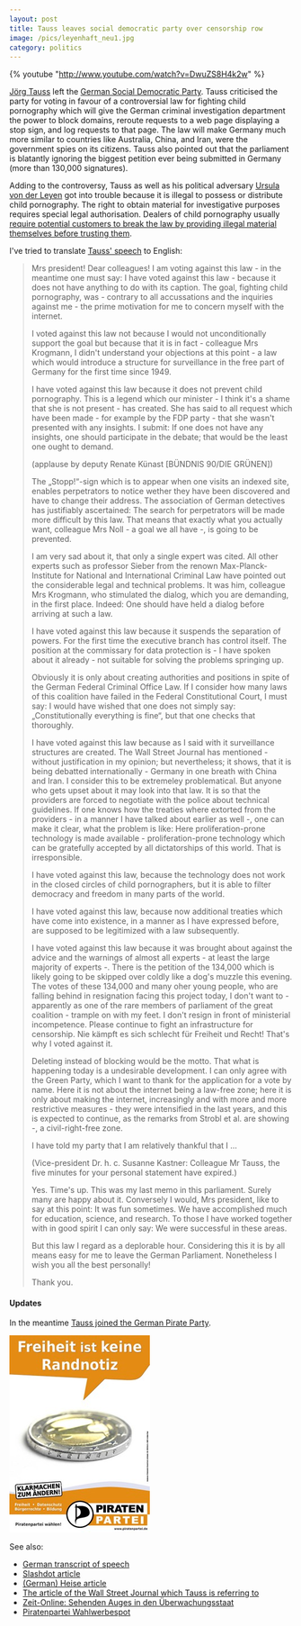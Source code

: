 ```yaml
---
layout: post
title: Tauss leaves social democratic party over censorship row
image: /pics/leyenhaft_neu1.jpg
category: politics
---
```


{% youtube "http://www.youtube.com/watch?v=DwuZS8H4k2w" %}

[Jörg Tauss][1] left the [German Social Democratic Party][2]. Tauss criticised the party for voting in favour of a controversial law for fighting child pornography which will give the German criminal investigation department the power to block domains, reroute requests to a web page displaying a stop sign, and log requests to that page. The law will make Germany much more similar to countries like Australia, China, and Iran, were the government spies on its citizens. Tauss also pointed out that the parliament is blatantly ignoring the biggest petition ever being submitted in Germany (more than 130,000 signatures).

Adding to the controversy, Tauss as well as his political adversary [Ursula von der Leyen][3] got into trouble because it is illegal to possess or distribute child pornography. The right to obtain material for investigative purposes requires special legal authorisation. Dealers of child pornography usually [require potential customers to break the law by providing illegal material themselves before trusting them][4].

I've tried to translate [Tauss' speech][5] to English:

<blockquote>
<p>Mrs president! Dear colleagues!
I am voting against this law - in the meantime one must say: I have voted against this law - because it does not have anything to do with its caption. The goal, fighting child pornography, was - contrary to all accussations and the inquiries against me - the prime motivation for me to concern myself with the internet.</p>
<p>I voted against this law not because I would not unconditionally support the goal but because that it is in fact - colleague Mrs Krogmann, I didn't understand your objections at this point - a law which would introduce a structure for surveillance in the free part of Germany for the first time since 1949.</p>
<p>I have voted against this law because it does not prevent child pornography. This is a legend which our minister - I think it's a shame that she is not present - has created. She has said to all request which have been made - for example by the FDP party - that she wasn't presented with any insights. I submit: If one does not have any insights, one should participate in the debate; that would be the least one ought to demand.</p>
<p>(applause by deputy Renate Künast [BÜNDNIS 90/DIE GRÜNEN])</p>
<p>The „Stopp!“-sign which is to appear when one visits an indexed site, enables perpetrators to notice wether they have been discovered and have to change their address. The association of German detectives has justifiably ascertained: The search for perpetrators will be made more difficult by this law. That means that exactly what you actually want, colleague Mrs Noll - a goal we all have -, is going to be prevented.</p>
<p>I am very sad about it, that only a single expert was cited. All other experts such as professor Sieber from the renown Max-Planck-Institute for National and International Criminal Law have pointed out the considerable legal and technical problems. It was him, colleague Mrs Krogmann, who stimulated the dialog, which you are demanding, in the first place. Indeed: One should have held a dialog before arriving at such a law.</p>
<p>I have voted against this law because it suspends the separation of powers. For the first time the executive branch has control itself. The position at the commissary for data protection is - I have spoken about it already - not suitable for solving the problems springing up.</p>
<p>Obviously it is only about creating authorities and positions in spite of the German Federal Criminal Office Law. If I consider how many laws of this coalition have failed in the Federal Constitutional Court, I must say: I would have wished that one does not simply say: „Constitutionally everything is fine“, but that one checks that thoroughly.</p>
<p>I have voted against this law because as I said with it surveillance structures are created. The Wall Street Journal has mentioned - without justification in my opinion; but nevertheless; it shows, that it is being debatted internationally - Germany in one breath with China and Iran. I consider this to be extremeley problematical. But anyone who gets upset about it may look into that law. It is so that the providers are forced to negotiate with the police about technical guidelines. If one knows how the treaties where extorted from the providers - in a manner I have talked about earlier as well -, one can make it clear, what the problem is like: Here proliferation-prone technology is made available - proliferation-prone technology which can be gratefully accepted by all dictatorships of this world. That is irresponsible.</p>
<p>I have voted against this law, because the technology does not work in the closed circles of child pornographers, but it is able to filter democracy and freedom in many parts of the world.</p>
<p>I have voted against this law, because now additional treaties which have come into existence, in a manner as I have expressed before, are supposed to be legitimized with a law subsequently.</p>
<p>I have voted against this law because it was brought about against the advice and the warnings of almost all experts - at least the large majority of experts -. There is the petition of the 134,000 which is likely going to be skipped over coldly like a dog's muzzle this evening. The votes of these 134,000 and many oher young people, who are falling behind in resignation facing this project today, I don't want to - apparently as one of the rare members of parliament of the great coalition - trample on with my feet. I don't resign in front of ministerial incompetence. Please continue to fight an infrastructure for censorship. Nie kämpft es sich schlecht für Freiheit und Recht! That's why I voted against it.</p>
<p>Deleting instead of blocking would be the motto. That what is happening today is a undesirable development. I can only agree with the Green Party, which I want to thank for the application for a vote by name. Here it is not about the internet being a law-free zone; here it is only about making the internet, increasingly and with more and more restrictive measures - they were intensified in the last years, and this is expected to continue, as the remarks from Strobl et al. are showing -, a civil-right-free zone.</p>
<p>I have told my party that I am relatively thankful that I ...</p>
<p>(Vice-president Dr. h. c. Susanne Kastner: Colleague Mr Tauss, the five minutes for your personal statement have expired.)</p>
<p>Yes. Time's up. This was my last memo in this parliament. Surely many are happy about it. Conversely I would, Mrs president, like to say at this point: It was fun sometimes. We have accomplished much for education, science, and research. To those I have worked together with in good spirit I can only say: We were successful in these areas.</p>
<p>But this law I regard as a deplorable hour. Considering this it is by all means easy for me to leave the German Parliament. Nonetheless I wish you all the best personally!</p>
<p>Thank you.</p>
</blockquote>

<h4>Updates</h4>

In the meantime [Tauss joined the German Pirate Party][6].

<span class="center"><a href="http://www.piratenpartei.de/"><img src="/pics/leyenhaft_neu1.jpg" width="250" alt="Pirate Party"/></a></span>

See also:

* [German transcript of speech][5]
* [Slashdot article][7]
* [(German) Heise article][8]
* [The article of the Wall Street Journal which Tauss is referring to][9]
* [Zeit-Online: Sehenden Auges in den Überwachungsstaat][10]
* [Piratenpartei Wahlwerbespot][11]

[1]: http://www.tauss.de/
[2]: http://www.spd.de/
[3]: http://en.wikipedia.org/wiki/Ursula_von_der_Leyen
[4]: http://www.tagesschau.de/inland/tauss112.html
[5]: http://freiabergluecklich.wordpress.com/2009/06/19/rede-von-jorg-tauss-zum-internetzensur-gesetz-im-volltext/
[6]: http://www.piratenpartei.de/node/779
[7]: http://yro.slashdot.org/story/09/06/20/1932230
[8]: http://www.heise.de/newsticker/meldung/140819
[9]: http://online.wsj.com/article/SB124525992051023961.html
[10]: http://www.zeit.de/online/2008/46/bka-gesetz-kommentar
[11]: http://www.youtube.com/watch?v=0ClHZ6rGeMU
